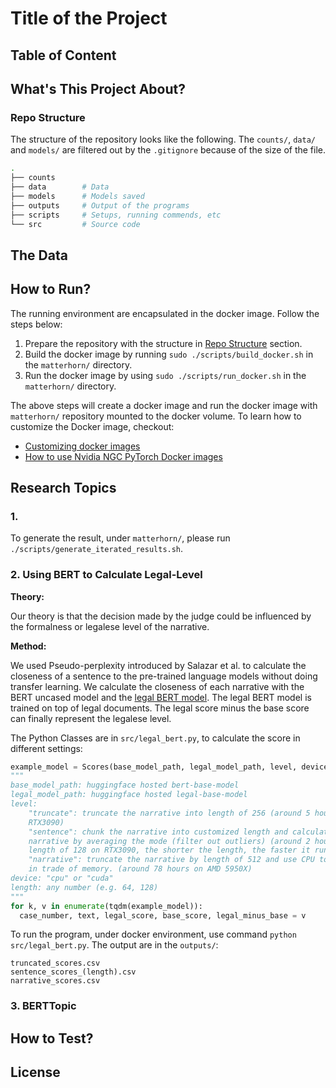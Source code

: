 # Title of the Project

## Table of Content

## What's This Project About?

### Repo Structure

The structure of the repository looks like the following. The `counts/`, `data/`
and `models/` are filtered out by the `.gitignore` because of the size of the file.

```bash
.
├── counts
├── data        # Data
├── models      # Models saved
├── outputs     # Output of the programs
├── scripts     # Setups, running commends, etc
└── src         # Source code
```

## The Data

## How to Run?

The running environment are encapsulated in the docker image. Follow the steps below:

1. Prepare the repository with the structure in
  [Repo Structure](#repo-structure) section.
2. Build the docker image by running `sudo ./scripts/build_docker.sh` in the
  `matterhorn/` directory.
3. Run the docker image by using `sudo ./scripts/run_docker.sh` in the `matterhorn/`
  directory.

The above steps will create a docker image and run the docker image with
`matterhorn/` repository mounted to the docker volume. To learn how to
customize the Docker image, checkout:
* [Customizing docker images](https://docs.nvidia.com/ngc/ngc-catalog-user-guide/index.html#custcontdockerfile)
* [How to use Nvidia NGC PyTorch Docker images](https://catalog.ngc.nvidia.com/orgs/nvidia/containers/pytorch)

## Research Topics

### 1.

To generate the result, under `matterhorn/`, please run
`./scripts/generate_iterated_results.sh`.

### 2. Using BERT to Calculate Legal-Level

**Theory:**

Our theory is that the decision made by the judge could be influenced by the formalness
or legalese level of the narrative.

**Method:**

We used Pseudo-perplexity introduced by Salazar et al. to calculate the closeness of
a sentence to the pre-trained language models without doing transfer learning. We
calculate the closeness of each narrative with the BERT uncased model and the
[legal BERT model](https://huggingface.co/nlpaueb/legal-bert-base-uncased). The legal
BERT model is trained on top of legal documents. The legal score minus the base score
can finally represent the legalese level.

The Python Classes are in `src/legal_bert.py`, to calculate the score in different
settings:

```python
example_model = Scores(base_model_path, legal_model_path, level, device, length=length)
"""
base_model_path: huggingface hosted bert-base-model
legal_model_path: huggingface hosted legal-base-model
level:
    "truncate": truncate the narrative into length of 256 (around 5 hours on
    RTX3090)
    "sentence": chunk the narrative into customized length and calculate the
    narrative by averaging the mode (filter out outliers) (around 2 hours for
    length of 128 on RTX3090, the shorter the length, the faster it runs)
    "narrative": truncate the narrative by length of 512 and use CPU to calculate
    in trade of memory. (around 78 hours on AMD 5950X)
device: "cpu" or "cuda"
length: any number (e.g. 64, 128)
"""
for k, v in enumerate(tqdm(example_model)):
  case_number, text, legal_score, base_score, legal_minus_base = v
```

To run the program, under docker environment, use command `python src/legal_bert.py`.
The output are in the `outputs/`:

```
truncated_scores.csv
sentence_scores_(length).csv
narrative_scores.csv
```

### 3. BERTTopic

## How to Test?

## License
